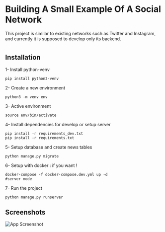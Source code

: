 
#  Building A Small Example Of A Social Network
This project is similar to existing networks such as Twitter and Instagram, and currently it is supposed to develop only its backend.

#




## Installation
1- Install python-venv 
```
pip install python3-venv
```

2- Create a new environment
```
python3 -m venv env
```

3- Active environment
```
source env/bin/activate
```

4- Install dependencies for develop or setup server
```
pip install -r requirements_dev.txt
pip install -r requirements.txt
```

5- Setup database and create news tables
```
python manage.py migrate
```

6- Setup with docker : if you want !
```
docker-compose -f docker-compose.dev.yml up -d
#server mode
```

7- Run the project
```
python manage.py runserver

```

    
## Screenshots

![App Screenshot](https://i.postimg.cc/TPmLsk13/Screenshot-2023-10-01-085339.png)

